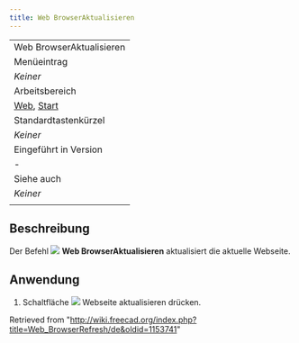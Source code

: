 ```yaml
---
title: Web BrowserAktualisieren
---
```

|  |
| --- |
| Web BrowserAktualisieren |
| Menüeintrag |
| *Keiner* |
| Arbeitsbereich |
| [Web](/Web_Workbench/de "Web Workbench/de"), [Start](/Start_Workbench/de "Start Workbench/de") |
| Standardtastenkürzel |
| *Keiner* |
| Eingeführt in Version |
| - |
| Siehe auch |
| *Keiner* |
|  |

## Beschreibung

Der Befehl ![](/images/Web_BrowserRefresh.svg) **Web BrowserAktualisieren** aktualisiert die aktuelle Webseite.

## Anwendung

1. Schaltfläche ![](/images/Web_BrowserRefresh.svg) Webseite aktualisieren drücken.

Retrieved from "<http://wiki.freecad.org/index.php?title=Web_BrowserRefresh/de&oldid=1153741>"